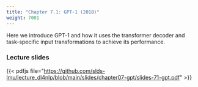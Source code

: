 ```yaml
---
title: "Chapter 7.1: GPT-1 (2018)"
weight: 7001
---
```

Here we introduce GPT-1 and how it uses the transformer decoder and task-specific input transformations to achieve its performance.

<!--more-->

### Lecture slides

{{< pdfjs file="https://github.com/slds-lmu/lecture_dl4nlp/blob/main/slides/chapter07-gpt/slides-71-gpt.pdf" >}}
